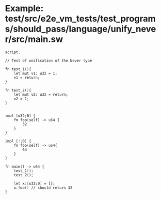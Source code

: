# Example: test/src/e2e_vm_tests/test_programs/should_pass/language/unify_never/src/main.sw

```sway
script;

// Test of unification of the Never type

fn test_1(){
    let mut v1: u32 = 1;
    v1 = return;
}

fn test_2(){
    let mut v2: u32 = return;
    v2 = 1;
}


impl [u32;0] {
    fn foo(self) -> u64 {
        32
    }
}

impl [!;0] {
    fn foo(self) -> u64{
        64
    }
}

fn main() -> u64 {
    test_1();
    test_2();

    let x:[u32;0] = [];
    x.foo() // should return 32
}

```
